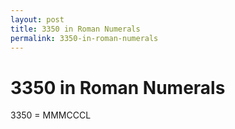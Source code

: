 ```yaml
---
layout: post
title: 3350 in Roman Numerals
permalink: 3350-in-roman-numerals
---
```


# 3350 in Roman Numerals

3350 = MMMCCCL
